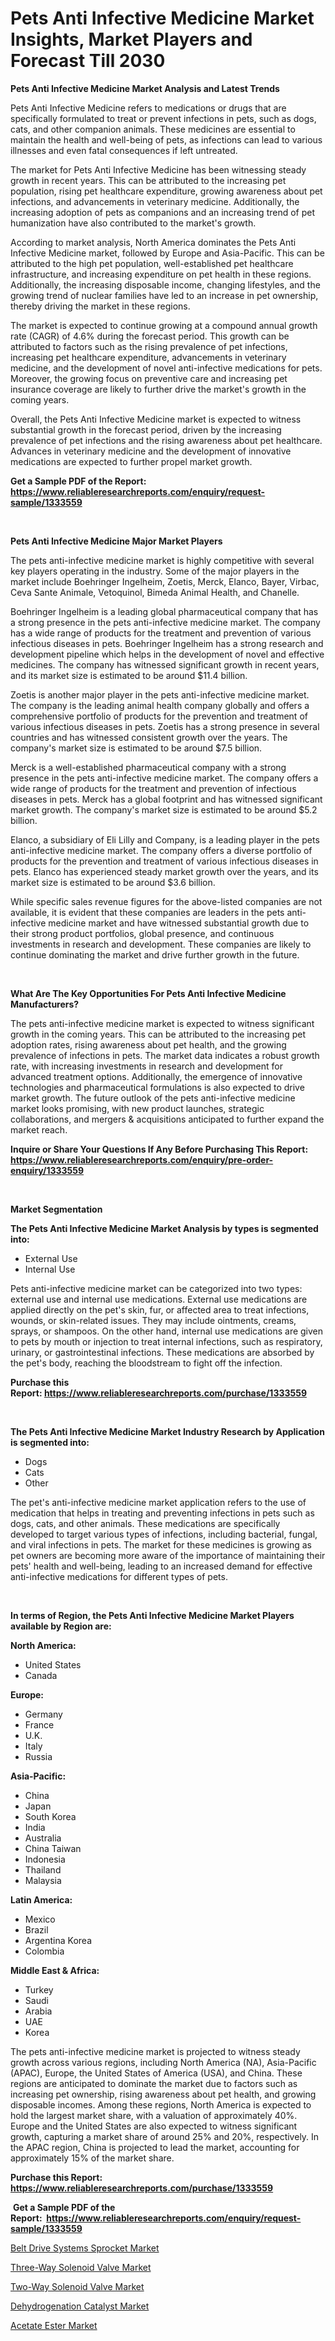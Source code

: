 <p><h1>Pets Anti Infective Medicine Market Insights, Market Players and Forecast Till 2030</h1></p><p><strong>Pets Anti Infective Medicine Market Analysis and Latest Trends</strong></p>
<p><p>Pets Anti Infective Medicine refers to medications or drugs that are specifically formulated to treat or prevent infections in pets, such as dogs, cats, and other companion animals. These medicines are essential to maintain the health and well-being of pets, as infections can lead to various illnesses and even fatal consequences if left untreated.</p><p>The market for Pets Anti Infective Medicine has been witnessing steady growth in recent years. This can be attributed to the increasing pet population, rising pet healthcare expenditure, growing awareness about pet infections, and advancements in veterinary medicine. Additionally, the increasing adoption of pets as companions and an increasing trend of pet humanization have also contributed to the market's growth.</p><p>According to market analysis, North America dominates the Pets Anti Infective Medicine market, followed by Europe and Asia-Pacific. This can be attributed to the high pet population, well-established pet healthcare infrastructure, and increasing expenditure on pet health in these regions. Additionally, the increasing disposable income, changing lifestyles, and the growing trend of nuclear families have led to an increase in pet ownership, thereby driving the market in these regions.</p><p>The market is expected to continue growing at a compound annual growth rate (CAGR) of 4.6% during the forecast period. This growth can be attributed to factors such as the rising prevalence of pet infections, increasing pet healthcare expenditure, advancements in veterinary medicine, and the development of novel anti-infective medications for pets. Moreover, the growing focus on preventive care and increasing pet insurance coverage are likely to further drive the market's growth in the coming years.</p><p>Overall, the Pets Anti Infective Medicine market is expected to witness substantial growth in the forecast period, driven by the increasing prevalence of pet infections and the rising awareness about pet healthcare. Advances in veterinary medicine and the development of innovative medications are expected to further propel market growth.</p></p>
<p><strong>Get a Sample PDF of the Report:&nbsp; <a href="https://www.reliableresearchreports.com/enquiry/request-sample/1333559">https://www.reliableresearchreports.com/enquiry/request-sample/1333559</a></strong></p>
<p>&nbsp;</p>
<p><strong>Pets Anti Infective Medicine Major Market Players</strong></p>
<p><p>The pets anti-infective medicine market is highly competitive with several key players operating in the industry. Some of the major players in the market include Boehringer Ingelheim, Zoetis, Merck, Elanco, Bayer, Virbac, Ceva Sante Animale, Vetoquinol, Bimeda Animal Health, and Chanelle.</p><p>Boehringer Ingelheim is a leading global pharmaceutical company that has a strong presence in the pets anti-infective medicine market. The company has a wide range of products for the treatment and prevention of various infectious diseases in pets. Boehringer Ingelheim has a strong research and development pipeline which helps in the development of novel and effective medicines. The company has witnessed significant growth in recent years, and its market size is estimated to be around $11.4 billion.</p><p>Zoetis is another major player in the pets anti-infective medicine market. The company is the leading animal health company globally and offers a comprehensive portfolio of products for the prevention and treatment of various infectious diseases in pets. Zoetis has a strong presence in several countries and has witnessed consistent growth over the years. The company's market size is estimated to be around $7.5 billion.</p><p>Merck is a well-established pharmaceutical company with a strong presence in the pets anti-infective medicine market. The company offers a wide range of products for the treatment and prevention of infectious diseases in pets. Merck has a global footprint and has witnessed significant market growth. The company's market size is estimated to be around $5.2 billion.</p><p>Elanco, a subsidiary of Eli Lilly and Company, is a leading player in the pets anti-infective medicine market. The company offers a diverse portfolio of products for the prevention and treatment of various infectious diseases in pets. Elanco has experienced steady market growth over the years, and its market size is estimated to be around $3.6 billion.</p><p>While specific sales revenue figures for the above-listed companies are not available, it is evident that these companies are leaders in the pets anti-infective medicine market and have witnessed substantial growth due to their strong product portfolios, global presence, and continuous investments in research and development. These companies are likely to continue dominating the market and drive further growth in the future.</p></p>
<p>&nbsp;</p>
<p><strong>What Are The Key Opportunities For Pets Anti Infective Medicine Manufacturers?</strong></p>
<p><p>The pets anti-infective medicine market is expected to witness significant growth in the coming years. This can be attributed to the increasing pet adoption rates, rising awareness about pet health, and the growing prevalence of infections in pets. The market data indicates a robust growth rate, with increasing investments in research and development for advanced treatment options. Additionally, the emergence of innovative technologies and pharmaceutical formulations is also expected to drive market growth. The future outlook of the pets anti-infective medicine market looks promising, with new product launches, strategic collaborations, and mergers & acquisitions anticipated to further expand the market reach.</p></p>
<p><strong>Inquire or Share Your Questions If Any Before Purchasing This Report: <a href="https://www.reliableresearchreports.com/enquiry/pre-order-enquiry/1333559">https://www.reliableresearchreports.com/enquiry/pre-order-enquiry/1333559</a></strong></p>
<p>&nbsp;</p>
<p><strong>Market Segmentation</strong></p>
<p><strong>The Pets Anti Infective Medicine Market Analysis by types is segmented into:</strong></p>
<p><ul><li>External Use</li><li>Internal Use</li></ul></p>
<p><p>Pets anti-infective medicine market can be categorized into two types: external use and internal use medications. External use medications are applied directly on the pet's skin, fur, or affected area to treat infections, wounds, or skin-related issues. They may include ointments, creams, sprays, or shampoos. On the other hand, internal use medications are given to pets by mouth or injection to treat internal infections, such as respiratory, urinary, or gastrointestinal infections. These medications are absorbed by the pet's body, reaching the bloodstream to fight off the infection.</p></p>
<p><strong>Purchase this Report:&nbsp;<a href="https://www.reliableresearchreports.com/purchase/1333559">https://www.reliableresearchreports.com/purchase/1333559</a></strong></p>
<p>&nbsp;</p>
<p><strong>The Pets Anti Infective Medicine Market Industry Research by Application is segmented into:</strong></p>
<p><ul><li>Dogs</li><li>Cats</li><li>Other</li></ul></p>
<p><p>The pet's anti-infective medicine market application refers to the use of medication that helps in treating and preventing infections in pets such as dogs, cats, and other animals. These medications are specifically developed to target various types of infections, including bacterial, fungal, and viral infections in pets. The market for these medicines is growing as pet owners are becoming more aware of the importance of maintaining their pets' health and well-being, leading to an increased demand for effective anti-infective medications for different types of pets.</p></p>
<p>&nbsp;</p>
<p><strong>In terms of Region, the Pets Anti Infective Medicine Market Players available by Region are:</strong></p>
<p>
    <p> <strong> North America: </strong>
        <ul>
            <li>United States</li>
            <li>Canada</li>
        </ul>
        </p> 
    <p> <strong> Europe: </strong>
        <ul>
            <li>Germany</li>
            <li>France</li>
            <li>U.K.</li>
            <li>Italy</li>
            <li>Russia</li>
        </ul>
        </p> 
    <p> <strong> Asia-Pacific: </strong>
        <ul>
            <li>China</li>
            <li>Japan</li>
            <li>South Korea</li>
            <li>India</li>
            <li>Australia</li>
            <li>China Taiwan</li>
            <li>Indonesia</li>
            <li>Thailand</li>
            <li>Malaysia</li>
        </ul>
        </p> 
    <p> <strong> Latin America: </strong>
        <ul>
            <li>Mexico</li>
            <li>Brazil</li>
            <li>Argentina Korea</li>
            <li>Colombia</li>
        </ul>
        </p> 
    <p> <strong> Middle East & Africa: </strong>
        <ul>
            <li>Turkey</li>
            <li>Saudi</li>
            <li>Arabia</li>
            <li>UAE</li>
            <li>Korea</li>
        </ul>
    </p>
    </p>
<p><p>The pets anti-infective medicine market is projected to witness steady growth across various regions, including North America (NA), Asia-Pacific (APAC), Europe, the United States of America (USA), and China. These regions are anticipated to dominate the market due to factors such as increasing pet ownership, rising awareness about pet health, and growing disposable incomes. Among these regions, North America is expected to hold the largest market share, with a valuation of approximately 40%. Europe and the United States are also expected to witness significant growth, capturing a market share of around 25% and 20%, respectively. In the APAC region, China is projected to lead the market, accounting for approximately 15% of the market share.</p></p>
<p><strong>Purchase this Report: <a href="https://www.reliableresearchreports.com/purchase/1333559">https://www.reliableresearchreports.com/purchase/1333559</a></strong></p>
<p>&nbsp;<strong>Get a Sample PDF of the Report:&nbsp;&nbsp;<a href="https://www.reliableresearchreports.com/enquiry/request-sample/1333559">https://www.reliableresearchreports.com/enquiry/request-sample/1333559</a></strong></p>
<p><strong></strong></p>
<p><p><a href="https://www.linkedin.com/pulse/decoding-belt-drive-systems-sprocket-market-deep-dive-yuuxe/">Belt Drive Systems Sprocket Market</a></p><p><a href="https://www.linkedin.com/pulse/three-way-solenoid-valve-market-size-2023-2030-global-m7pge/">Three-Way Solenoid Valve Market</a></p><p><a href="https://www.linkedin.com/pulse/two-way-solenoid-valve-market-share-amp-new-trends-analysis-wnoae/">Two-Way Solenoid Valve Market</a></p><p><a href="https://medium.com/@kyliemorgan1913/dehydrogenation-catalyst-market-size-growth-forecast-2023-2030-c21568e93d11">Dehydrogenation Catalyst Market</a></p><p><a href="https://medium.com/@alesiabrahimi58/acetate-ester-market-size-growth-forecast-2023-2030-1aef4253b252">Acetate Ester Market</a></p></p>